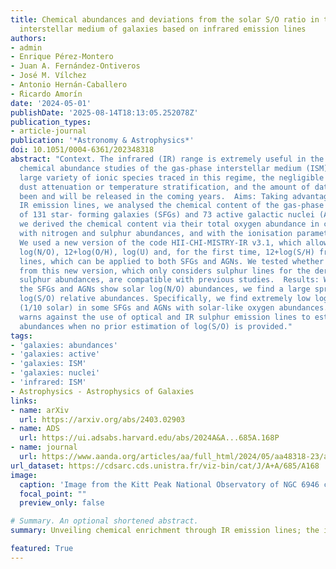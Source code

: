 ```yaml
---
title: Chemical abundances and deviations from the solar S/O ratio in the gas-phase
  interstellar medium of galaxies based on infrared emission lines
authors:
- admin
- Enrique Pérez-Montero
- Juan A. Fernández-Ontiveros
- José M. Vílchez
- Antonio Hernán-Caballero
- ́Ricardo Amorín
date: '2024-05-01'
publishDate: '2025-08-14T18:13:05.252078Z'
publication_types:
- article-journal
publication: '*Astronomy & Astrophysics*'
doi: 10.1051/0004-6361/202348318
abstract: "Context. The infrared (IR) range is extremely useful in the context of
  chemical abundance studies of the gas-phase interstellar medium (ISM) due to the
  large variety of ionic species traced in this regime, the negligible effects from
  dust attenuation or temperature stratification, and the amount of data that has
  been and will be released in the coming years.  Aims: Taking advantage of available
  IR emission lines, we analysed the chemical content of the gas-phase ISM in a sample
  of 131 star- forming galaxies (SFGs) and 73 active galactic nuclei (AGNs). In particular,
  we derived the chemical content via their total oxygen abundance in combination
  with nitrogen and sulphur abundances, and with the ionisation parameter.  Methods:
  We used a new version of the code HII-CHI-MISTRY-IR v3.1, which allowed us to estimate
  log(N/O), 12+log(O/H), log(U) and, for the first time, 12+log(S/H) from IR emission
  lines, which can be applied to both SFGs and AGNs. We tested whether the estimates
  from this new version, which only considers sulphur lines for the derivation of
  sulphur abundances, are compatible with previous studies.  Results: While most of
  the SFGs and AGNs show solar log(N/O) abundances, we find a large spread in the
  log(S/O) relative abundances. Specifically, we find extremely low log(S/O) values
  (1/10 solar) in some SFGs and AGNs with solar-like oxygen abundances. This result
  warns against the use of optical and IR sulphur emission lines to estimate oxygen
  abundances when no prior estimation of log(S/O) is provided."
tags:
- 'galaxies: abundances'
- 'galaxies: active'
- 'galaxies: ISM'
- 'galaxies: nuclei'
- 'infrared: ISM'
- Astrophysics - Astrophysics of Galaxies
links:
- name: arXiv
  url: https://arxiv.org/abs/2403.02903
- name: ADS
  url: https://ui.adsabs.harvard.edu/abs/2024A&A...685A.168P
- name: journal
  url: https://www.aanda.org/articles/aa/full_html/2024/05/aa48318-23/aa48318-23.html
url_dataset: https://cdsarc.cds.unistra.fr/viz-bin/cat/J/A+A/685/A168
image:
  caption: 'Image from the Kitt Peak National Observatory of NGC 6946 contextualizes the locations of Supernova 2004et and Supernova 2017eaw within the galaxy (Credits to Alyssa Pagan, STScI)'
  focal_point: ""
  preview_only: false

# Summary. An optional shortened abstract.
summary: Unveiling chemical enrichment through IR emission lines; the importance of estimation N and S abundances.

featured: True
---
```

